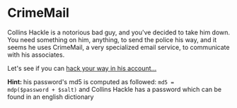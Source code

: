 # CrimeMail

Collins Hackle is a notorious bad guy, and you've decided to take him down. You need something on him, anything, to send the police his way, and it seems he uses CrimeMail, a very specialized email service, to communicate with his associates.

Let's see if you can <a href="https://crimemail.ctf.insecurity-insa.fr">hack your way in his account...</a>

<b>Hint: </b> his password's md5 is computed as followed: <code>md5 = mdp($password + $salt)</code> and Collins Hackle has a password which can be found in an english dictionary
